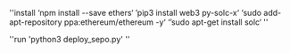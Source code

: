 ''install 
‘npm install --save ethers‘
’pip3 install web3 py-solc-x‘
‘sudo add-apt-repository ppa:ethereum/ethereum -y‘
‘’sudo apt-get install solc‘
''

''run
'python3 deploy_sepo.py'
''
